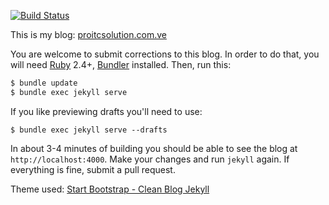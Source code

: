 [![Build Status](https://travis-ci.org/earth001/earth001.github.io.svg?branch=master)](https://travis-ci.org/earth001/earth001.github.io)

This is my blog: [proitcsolution.com.ve](https://proitcsolution.com.ve)

You are welcome to submit corrections to this blog. In order to do that,
you will need [Ruby](https://www.ruby-lang.org/en/) 2.4+,
[Bundler](https://bundler.io/) installed. Then, run this:

```bash
$ bundle update
$ bundle exec jekyll serve
```
If you like previewing drafts you'll need to use:

`$ bundle exec jekyll serve --drafts`

In about 3-4 minutes of building you should be able to see the blog
at `http://localhost:4000`. Make your changes and run `jekyll` again. If
everything is fine, submit a pull request.

Theme used: [Start Bootstrap - Clean Blog Jekyll](https://startbootstrap.com/themes/clean-blog-jekyll/)
